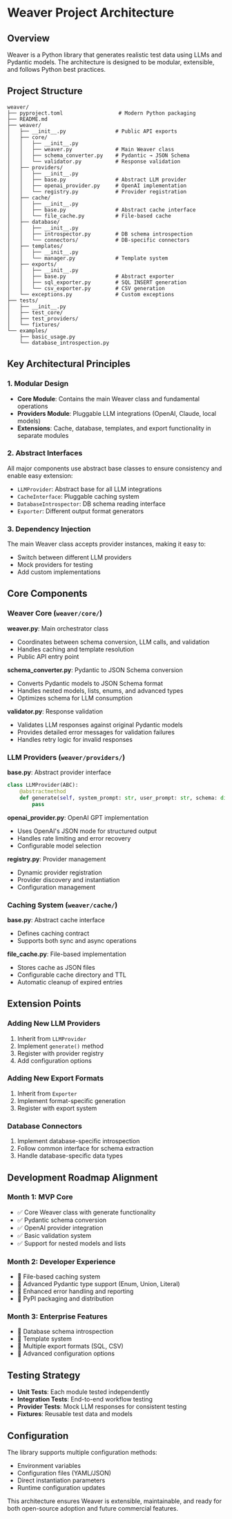 # Weaver Project Architecture

## Overview

Weaver is a Python library that generates realistic test data using LLMs and Pydantic models. The architecture is designed to be modular, extensible, and follows Python best practices.

## Project Structure

```
weaver/
├── pyproject.toml                  # Modern Python packaging
├── README.md
├── weaver/
│   ├── __init__.py                # Public API exports
│   ├── core/
│   │   ├── __init__.py
│   │   ├── weaver.py              # Main Weaver class
│   │   ├── schema_converter.py    # Pydantic → JSON Schema
│   │   └── validator.py           # Response validation
│   ├── providers/
│   │   ├── __init__.py
│   │   ├── base.py                # Abstract LLM provider
│   │   ├── openai_provider.py     # OpenAI implementation
│   │   └── registry.py            # Provider registration
│   ├── cache/
│   │   ├── __init__.py
│   │   ├── base.py                # Abstract cache interface
│   │   └── file_cache.py          # File-based cache
│   ├── database/
│   │   ├── __init__.py
│   │   ├── introspector.py        # DB schema introspection
│   │   └── connectors/            # DB-specific connectors
│   ├── templates/
│   │   ├── __init__.py
│   │   └── manager.py             # Template system
│   ├── exports/
│   │   ├── __init__.py
│   │   ├── base.py                # Abstract exporter
│   │   ├── sql_exporter.py        # SQL INSERT generation
│   │   └── csv_exporter.py        # CSV generation
│   └── exceptions.py              # Custom exceptions
├── tests/
│   ├── __init__.py
│   ├── test_core/
│   ├── test_providers/
│   └── fixtures/
└── examples/
    ├── basic_usage.py
    └── database_introspection.py
```

## Key Architectural Principles

### 1. Modular Design
- **Core Module**: Contains the main Weaver class and fundamental operations
- **Providers Module**: Pluggable LLM integrations (OpenAI, Claude, local models)
- **Extensions**: Cache, database, templates, and export functionality in separate modules

### 2. Abstract Interfaces
All major components use abstract base classes to ensure consistency and enable easy extension:

- `LLMProvider`: Abstract base for all LLM integrations
- `CacheInterface`: Pluggable caching system
- `DatabaseIntrospector`: DB schema reading interface
- `Exporter`: Different output format generators

### 3. Dependency Injection
The main Weaver class accepts provider instances, making it easy to:
- Switch between different LLM providers
- Mock providers for testing
- Add custom implementations

## Core Components

### Weaver Core (`weaver/core/`)

**weaver.py**: Main orchestrator class
- Coordinates between schema conversion, LLM calls, and validation
- Handles caching and template resolution
- Public API entry point

**schema_converter.py**: Pydantic to JSON Schema conversion
- Converts Pydantic models to JSON Schema format
- Handles nested models, lists, enums, and advanced types
- Optimizes schema for LLM consumption

**validator.py**: Response validation
- Validates LLM responses against original Pydantic models
- Provides detailed error messages for validation failures
- Handles retry logic for invalid responses

### LLM Providers (`weaver/providers/`)

**base.py**: Abstract provider interface
```python
class LLMProvider(ABC):
    @abstractmethod
    def generate(self, system_prompt: str, user_prompt: str, schema: dict) -> str:
        pass
```

**openai_provider.py**: OpenAI GPT implementation
- Uses OpenAI's JSON mode for structured output
- Handles rate limiting and error recovery
- Configurable model selection

**registry.py**: Provider management
- Dynamic provider registration
- Provider discovery and instantiation
- Configuration management

### Caching System (`weaver/cache/`)

**base.py**: Abstract cache interface
- Defines caching contract
- Supports both sync and async operations

**file_cache.py**: File-based implementation
- Stores cache as JSON files
- Configurable cache directory and TTL
- Automatic cleanup of expired entries

## Extension Points

### Adding New LLM Providers
1. Inherit from `LLMProvider`
2. Implement `generate()` method
3. Register with provider registry
4. Add configuration options

### Adding New Export Formats
1. Inherit from `Exporter`
2. Implement format-specific generation
3. Register with export system

### Database Connectors
1. Implement database-specific introspection
2. Follow common interface for schema extraction
3. Handle database-specific data types

## Development Roadmap Alignment

### Month 1: MVP Core
- ✅ Core Weaver class with generate functionality
- ✅ Pydantic schema conversion
- ✅ OpenAI provider integration
- ✅ Basic validation system
- ✅ Support for nested models and lists

### Month 2: Developer Experience
- 🔄 File-based caching system
- 🔄 Advanced Pydantic type support (Enum, Union, Literal)
- 🔄 Enhanced error handling and reporting
- 🔄 PyPI packaging and distribution

### Month 3: Enterprise Features
- 🔄 Database schema introspection
- 🔄 Template system
- 🔄 Multiple export formats (SQL, CSV)
- 🔄 Advanced configuration options

## Testing Strategy

- **Unit Tests**: Each module tested independently
- **Integration Tests**: End-to-end workflow testing
- **Provider Tests**: Mock LLM responses for consistent testing
- **Fixtures**: Reusable test data and models

## Configuration

The library supports multiple configuration methods:
- Environment variables
- Configuration files (YAML/JSON)
- Direct instantiation parameters
- Runtime configuration updates

This architecture ensures Weaver is extensible, maintainable, and ready for both open-source adoption and future commercial features.